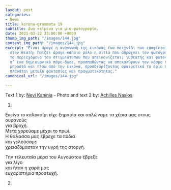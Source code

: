 ```yaml
---
layout: post
categories:
- News
title: korona-grammata 19
subtitle: Δυο κείμενα για μια φωτογραφία.
date: 2021-03-22 23:00:00 +0000
thumb_img_path: "/images/144.jpg"
content_img_path: "/images/144.jpg"
excerpt: "Είναι άραγε η ανάγνωση της εικόνας ένα παιχνίδι που επαφίεται αποκλειστικά
  στον θεατή; Παίζει άραγε κάποιο ρόλο η αιτία που σπρώχνει τον φωτογράφο να επιλέξει
  το περιεχόμενο του στιγμιότυπου που απεικονίζεται; \LΘεατής και φωτογράφος συνευρίσκονται
  σ’ ένα δημιουργικό πάρε-δώσε, προσπαθώντας να αποκαλύψουν τον κόσμο που υπάρχει
  μπροστά και πίσω από την εικόνα, προσδιορίζοντας αφαιρετικά το όριο που μπορεί να
  πλανάται μεταξύ φαντασίας και πραγματικότητας."
canonical_url: "/images/144.jpg"

---
```

Text 1 by: <a href="https://www.facebook.com/nevi.kaninia" target="blank">Nevi Kaninia</a> - Photo and text 2 by: <a href="https://anikon.org/" target="blank">Achilles Nasios</a>

1.

Εκείνο το καλοκαίρι είχε ξηρασία και απλώναμε τα χέρια μας στους ουρανούς   
για βροχή.  
Μετά χορεύαμε μέχρι το πρωί.  
Η θάλασσα μας έβρεχε τα πόδια  
και γελούσαμε  
χρειαζόμασταν την υγρή της στοργή.

Την τελευταία μέρα του Αυγούστου έβρεξε  
για λίγο  
και ήταν η χαρά μας  
ευχαριστήρια προσευχή.

2.